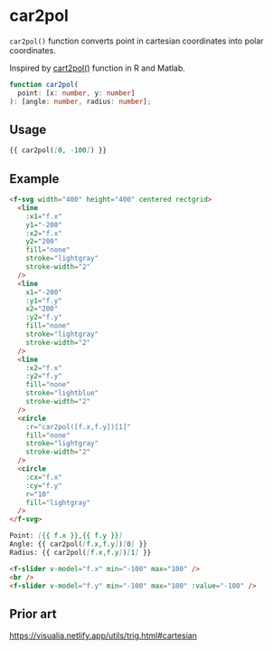 # car2pol

`car2pol()` function converts point in cartesian coordinates into polar coordinates.

Inspired by [cart2pol()](https://rdrr.io/github/jaredlander/useful/man/cart2pol.html) function in R and Matlab.

```ts
function car2pol(
  point: [x: number, y: number]
): [angle: number, radius: number];
```

## Usage

```md
{{ car2pol([0, -100]) }}
```

## Example

```md
<f-svg width="400" height="400" centered rectgrid>
  <line
    :x1="f.x"
    y1="-200"
    :x2="f.x"
    y2="200"
    fill="none"
    stroke="lightgray"
    stroke-width="2"
  />
  <line
    x1="-200"
    :y1="f.y"
    x2="200"
    :y2="f.y"
    fill="none"
    stroke="lightgray"
    stroke-width="2"
  />
  <line
    :x2="f.x"
    :y2="f.y"
    fill="none"
    stroke="lightblue"
    stroke-width="2"
  />
  <circle
    :r="car2pol([f.x,f.y])[1]"
    fill="none"
    stroke="lightgray"
    stroke-width="2"
  />
  <circle
    :cx="f.x"
    :cy="f.y"
    r="10"
    fill="lightgray"
  />
</f-svg>

Point: [{{ f.x }},{{ f.y }}]
Angle: {{ car2pol([f.x,f.y])[0] }}
Radius: {{ car2pol([f.x,f.y])[1] }}

<f-slider v-model="f.x" min="-100" max="100" />
<br />
<f-slider v-model="f.y" min="-100" max="100" :value="-100" />
```

## Prior art

https://visualia.netlify.app/utils/trig.html#cartesian
